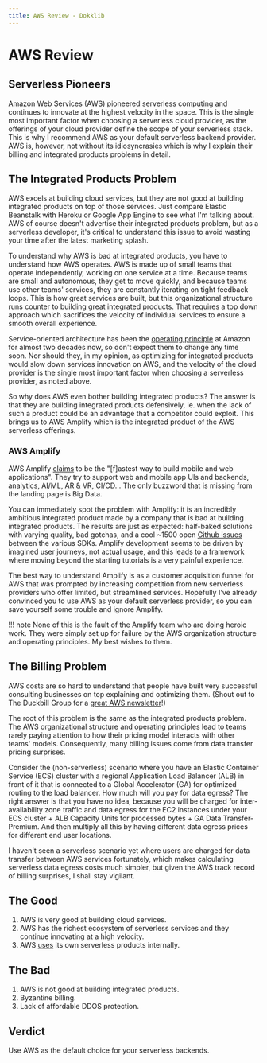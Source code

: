 ```yaml
---
title: AWS Review - Dokklib
---
```

# AWS Review

## Serverless Pioneers

Amazon Web Services (AWS) pioneered serverless computing and continues to innovate at the highest velocity in the space. This is the single most important factor when choosing a serverless cloud provider, as the offerings of your cloud provider define the scope of your serverless stack. This is why I recommend AWS as your default serverless backend provider. AWS is, however, not without its idiosyncrasies which is why I explain their billing and integrated products problems in detail.

## The Integrated Products Problem

AWS excels at building cloud services, but they are not good at building integrated products on top of those services. Just compare Elastic Beanstalk with Heroku or Google App Engine to see what I'm talking about. AWS of course doesn't advertise their integrated products problem, but as a serverless developer, it's critical to understand this issue to avoid wasting your time after the latest marketing splash.

To understand why AWS is bad at integrated products, you have to understand how AWS operates. AWS is made up of small teams that operate independently, working on one service at a time. Because teams are small and autonomous, they get to move quickly, and because teams use other teams' services, they are constantly iterating on tight feedback loops. This is how great services are built, but this organizational structure runs counter to building great integrated products. That requires a top down approach which sacrifices the velocity of individual services to ensure a smooth overall experience.

Service-oriented architecture has been the [operating principle](https://gist.github.com/chitchcock/1281611) at Amazon for almost two decades now, so don't expect them to change any time soon. Nor should they, in my opinion, as optimizing for integrated products would slow down services innovation on AWS, and the velocity of the cloud provider is the single most important factor when choosing a serverless provider, as noted above.

So why does AWS even bother building integrated products? The answer is that they are building integrated products defensively, ie. when the lack of such a product could be an advantage that a competitor could exploit. This brings us to AWS Amplify which is the integrated product of the AWS serverless offerings.

### AWS Amplify

AWS Amplify [claims](https://aws.amazon.com/amplify/) to be the "[f]astest way to build mobile and web applications". They try to support web and mobile app UIs and backends, analytics, AI/ML, AR & VR, CI/CD... The only buzzword that is missing from the landing page is Big Data.

You can immediately spot the problem with Amplify: it is an incredibly ambitious integrated product made by a company that is bad at building integrated products. The results are just as expected: half-baked solutions with varying quality, bad gotchas, and a cool ~1500 open [Github issues](https://github.com/aws-amplify/) between the various SDKs. Amplify development seems to be driven by imagined user journeys, not actual usage, and this leads to a framework where moving beyond the starting tutorials is a very painful experience.

The best way to understand Amplify is as a customer acquisition funnel for AWS that was prompted by increasing competition from new serverless providers who offer limited, but streamlined services. Hopefully I've already convinced you to use AWS as your default serverless provider, so you can save yourself some trouble and ignore Amplify.

!!! note
    None of this is the fault of the Amplify team who are doing heroic work. They were simply set up for failure by the AWS organization structure and operating principles. My best wishes to them.

## The Billing Problem

AWS costs are so hard to understand that people have built very successful consulting businesses on top explaining and optimizing them. (Shout out to The Duckbill Group for a [great AWS newsletter](https://www.lastweekinaws.com/)!)

The root of this problem is the same as the integrated products problem. The AWS organizational structure and operating principles lead to teams rarely paying attention to how their pricing model interacts with other teams' models. Consequently, many billing issues come from data transfer pricing surprises. 

Consider the (non-serverless) scenario where you have an Elastic Container Service (ECS) cluster with a regional Application Load Balancer (ALB) in front of it that is connected to a Global Accelerator (GA) for optimized routing to the load balancer. How much will you pay for data egress? The right answer is that you have no idea, because you will be charged for inter-availability zone traffic and data egress for the EC2 instances under your ECS cluster + ALB Capacity Units for processed bytes + GA Data Transfer-Premium. And then multiply all this by having different data egress prices for different end user locations. 

I haven't seen a serverless scenario yet where users are charged for data transfer between AWS services fortunately, which makes calculating serverless data egress costs much simpler, but given the AWS track record of billing surprises, I shall stay vigilant.

## The Good

1. AWS is very good at building cloud services.
2. AWS has the richest ecosystem of serverless services and they continue innovating at a high velocity.
3. AWS [uses](https://aws.amazon.com/blogs/opensource/real-world-serverless-application/) its own serverless products internally. 

## The Bad

1. AWS is not good at building integrated products.
2. Byzantine billing.
3. Lack of affordable DDOS protection.

## Verdict

Use AWS as the default choice for your serverless backends.